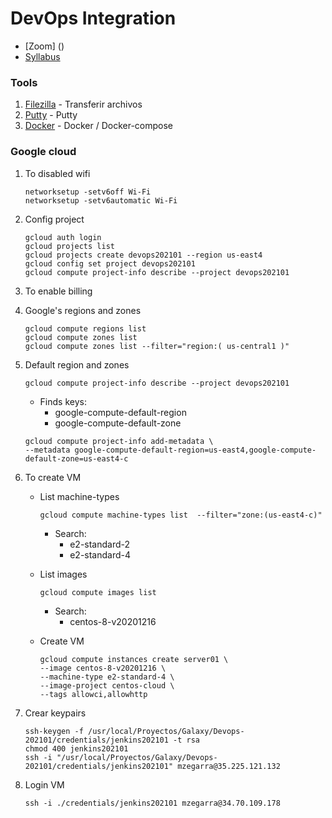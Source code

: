 # DevOps Integration

* [Zoom] ()
* [Syllabus](https://raw.githubusercontent.com/mzegarras/Galaxy-DockerK8S-202009/master/Lab01/Syllabus.pdf)

### Tools

1. [Filezilla](https://filezilla-project.org/) - Transferir archivos
1. [Putty](https://www.putty.org/) - Putty
1. [Docker](https://www.docker.com/) - Docker / Docker-compose

### Google cloud

1. To disabled wifi

    ```console
    networksetup -setv6off Wi-Fi
    networksetup -setv6automatic Wi-Fi
    ```

1. Config project

    ```console
    gcloud auth login
    gcloud projects list
    gcloud projects create devops202101 --region us-east4
    gcloud config set project devops202101
    gcloud compute project-info describe --project devops202101
    ```

1. To enable billing

1. Google's regions and zones

    ```console
    gcloud compute regions list
    gcloud compute zones list
    gcloud compute zones list --filter="region:( us-central1 )"
    ```

1. Default region and zones
    ```console
    gcloud compute project-info describe --project devops202101
    ```
    * Finds keys:  
        * google-compute-default-region
        * google-compute-default-zone

    ```console
    gcloud compute project-info add-metadata \
    --metadata google-compute-default-region=us-east4,google-compute-default-zone=us-east4-c
    ```


1. To create VM

    * List machine-types
        ```console
        gcloud compute machine-types list  --filter="zone:(us-east4-c)"
        ```
        * Search:
            * e2-standard-2
            * e2-standard-4
        
    * List images
        ```console
        gcloud compute images list
        ```
        * Search:
            * centos-8-v20201216

    * Create VM
        ```console
        gcloud compute instances create server01 \
        --image centos-8-v20201216 \
        --machine-type e2-standard-4 \
        --image-project centos-cloud \
        --tags allowci,allowhttp
        ```

1. Crear keypairs

    ```console
    ssh-keygen -f /usr/local/Proyectos/Galaxy/Devops-202101/credentials/jenkins202101 -t rsa
    chmod 400 jenkins202101
    ssh -i "/usr/local/Proyectos/Galaxy/Devops-202101/credentials/jenkins202101" mzegarra@35.225.121.132
    ```

1. Login VM
    ```console
    ssh -i ./credentials/jenkins202101 mzegarra@34.70.109.178
    ```